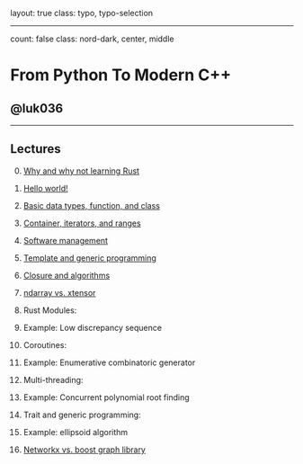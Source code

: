 layout: true
class: typo, typo-selection

---

count: false
class: nord-dark, center, middle

# From Python To Modern C++

## @luk036

---

Lectures
--------

0. [Why and why not learning Rust](lec00.html)
1. [Hello world!](lec01.html)
2. [Basic data types, function, and class](lec02.html)
3. [Container, iterators, and ranges](lec04.html)
3. [Software management](lec03a.html)
4. [Template and generic programming](lec03.html)
5. [Closure and algorithms](lec05.html)
7. [ndarray vs. xtensor](lec07.html)
8. Rust Modules:
9. Example: Low discrepancy sequence
11. Coroutines:
12. Example: Enumerative combinatoric generator
10. Multi-threading:
11. Example: Concurrent polynomial root finding
14. Trait and generic programming:
15. Example: ellipsoid algorithm

6. [Networkx vs. boost graph library](lec06.html)
